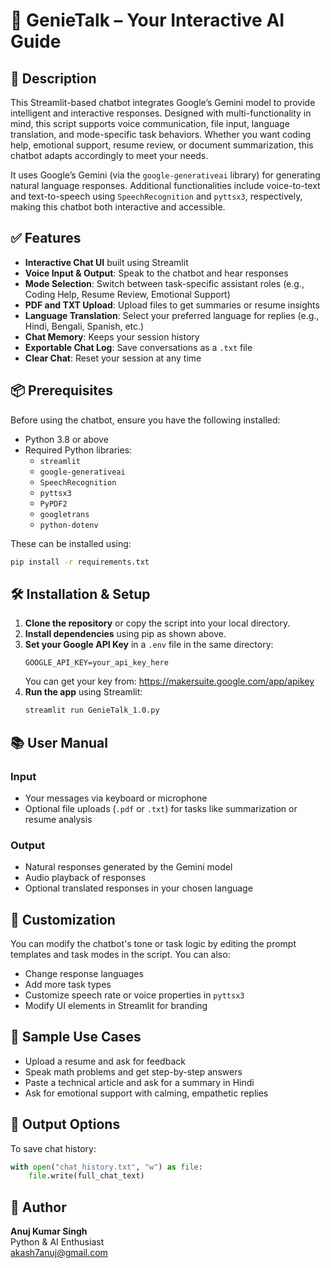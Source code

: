 # 🌟 GenieTalk – Your Interactive AI Guide

## 📄 Description  
This Streamlit-based chatbot integrates Google’s Gemini model to provide intelligent and interactive responses. Designed with multi-functionality in mind, this script supports voice communication, file input, language translation, and mode-specific task behaviors. Whether you want coding help, emotional support, resume review, or document summarization, this chatbot adapts accordingly to meet your needs.


It uses Google’s Gemini (via the `google-generativeai` library) for generating natural language responses. Additional functionalities include voice-to-text and text-to-speech using `SpeechRecognition` and `pyttsx3`, respectively, making this chatbot both interactive and accessible.

## ✅ Features  
- **Interactive Chat UI** built using Streamlit  
- **Voice Input & Output**: Speak to the chatbot and hear responses  
- **Mode Selection**: Switch between task-specific assistant roles (e.g., Coding Help, Resume Review, Emotional Support)  
- **PDF and TXT Upload**: Upload files to get summaries or resume insights  
- **Language Translation**: Select your preferred language for replies (e.g., Hindi, Bengali, Spanish, etc.)  
- **Chat Memory**: Keeps your session history  
- **Exportable Chat Log**: Save conversations as a `.txt` file  
- **Clear Chat**: Reset your session at any time  

## 📦 Prerequisites  
Before using the chatbot, ensure you have the following installed:

- Python 3.8 or above  
- Required Python libraries:  
  - `streamlit`  
  - `google-generativeai`  
  - `SpeechRecognition`  
  - `pyttsx3`  
  - `PyPDF2`  
  - `googletrans`  
  - `python-dotenv`  

These can be installed using:

```bash
pip install -r requirements.txt
```

## 🛠️ Installation & Setup

1. **Clone the repository** or copy the script into your local directory.  
2. **Install dependencies** using pip as shown above.  
3. **Set your Google API Key** in a `.env` file in the same directory:  
   ```
   GOOGLE_API_KEY=your_api_key_here
   ```  
   You can get your key from: https://makersuite.google.com/app/apikey  
4. **Run the app** using Streamlit:  
   ```bash
   streamlit run GenieTalk_1.0.py
   ```

## 📚 User Manual

### Input  
- Your messages via keyboard or microphone  
- Optional file uploads (`.pdf` or `.txt`) for tasks like summarization or resume analysis  

### Output  
- Natural responses generated by the Gemini model  
- Audio playback of responses  
- Optional translated responses in your chosen language  

## 🧩 Customization  
You can modify the chatbot's tone or task logic by editing the prompt templates and task modes in the script. You can also:  
- Change response languages  
- Add more task types  
- Customize speech rate or voice properties in `pyttsx3`  
- Modify UI elements in Streamlit for branding

## 💬 Sample Use Cases  
- Upload a resume and ask for feedback  
- Speak math problems and get step-by-step answers  
- Paste a technical article and ask for a summary in Hindi  
- Ask for emotional support with calming, empathetic replies

## 📁 Output Options  
To save chat history:  
```python
with open("chat_history.txt", "w") as file:
    file.write(full_chat_text)
```

## 👤 Author  
**Anuj Kumar Singh**  
Python & AI Enthusiast  
akash7anuj@gmail.com  
